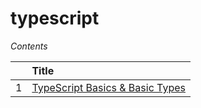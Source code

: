# typescript

_Contents_

|     | Title                                                       |
| :-- | :---------------------------------------------------------- |
| 1   | [ TypeScript Basics & Basic Types ](01-ts-basics/README.md) |
